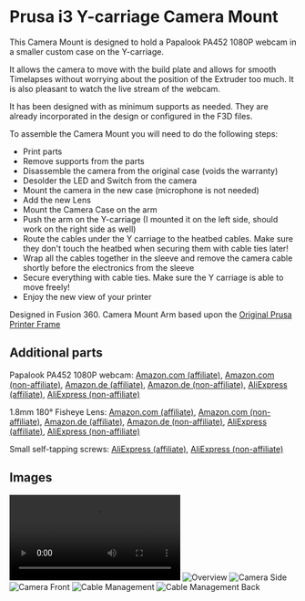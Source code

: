 # Prusa i3 Y-carriage Camera Mount

This Camera Mount is designed to hold a Papalook PA452 1080P webcam in a smaller custom case on the Y-carriage.

It allows the camera to move with the build plate and allows for smooth Timelapses without worrying about the position of the Extruder too much.
It is also pleasant to watch the live stream of the webcam.

It has been designed with as minimum supports as needed.
They are already incorporated in the design or configured in the F3D files.

To assemble the Camera Mount you will need to do the following steps:
- Print parts
- Remove supports from the parts
- Disassemble the camera from the original case (voids the warranty)
- Desolder the LED and Switch from the camera
- Mount the camera in the new case (microphone is not needed)
- Add the new Lens
- Mount the Camera Case on the arm
- Push the arm on the Y-carriage (I mounted it on the left side, should work on the right side as well)
- Route the cables under the Y carriage to the heatbed cables. Make sure they don't touch the heatbed when securing them with cable ties later!
- Wrap all the cables together in the sleeve and remove the camera cable shortly before the electronics from the sleeve
- Secure everything with cable ties. Make sure the Y carriage is able to move freely!
- Enjoy the new view of your printer

Designed in Fusion 360.
Camera Mount Arm based upon the [Original Prusa Printer Frame](https://github.com/prusa3d/Original-Prusa-i3/blob/bc7818d10d57f30d17bde0574f4be1c39c957a27/Frame/MK3v8b.dxf)

## Additional parts

Papalook PA452 1080P webcam: [Amazon.com (affiliate)](https://www.amazon.com/PAPALOOK-PA452-Microphone-Recording-Compatible/dp/B01GYFOXK2?dchild=1&keywords=Papalook+PA452+1080P+webcam&qid=1628349072&sr=8-1&linkCode=ll1&tag=github3d-20&linkId=21a5ce0c769931af57549a9c59198d43&language=en_US&ref_=as_li_ss_tl), [Amazon.com (non-affiliate)](https://www.amazon.com/PAPALOOK-PA452-Microphone-Recording-Compatible/dp/B01GYFOXK2), [Amazon.de (affiliate)](https://www.amazon.de/PAPALOOK-PA452-Cancelling-Mikrofon-kompatibel/dp/B01GYFOXK2?__mk_de_DE=%C3%85M%C3%85%C5%BD%C3%95%C3%91&dchild=1&keywords=Papalook+PA452+1080P+webcam&qid=1628348592&sr=8-3&linkCode=ll1&tag=github3d-21&linkId=2d2a43bf711a42b8642a2b16b8adb5e4&language=de_DE&ref_=as_li_ss_tl), [Amazon.de (non-affiliate)](https://www.amazon.de/PAPALOOK-PA452-Cancelling-Mikrofon-kompatibel/dp/B01GYFOXK2), [AliExpress (affiliate)](https://s.click.aliexpress.com/e/_AB1nCW), [AliExpress (non-affiliate)](https://www.aliexpress.com/item/1005002599960500.html)

1.8mm 180° Fisheye Lens: [Amazon.com (affiliate)](https://www.amazon.com/1-8mm-angle-Fisheye-Camera-cameras/dp/B07Q1HP77P?dchild=1&keywords=1%2C8+mm+Fisheye&qid=1628349303&sr=8-1&linkCode=ll1&tag=github3d-20&linkId=bf9d9bfa1e26b75ba08d9c17a32ff1a4&language=en_US&ref_=as_li_ss_tl), [Amazon.com (non-affiliate)](https://www.amazon.com/1-8mm-angle-Fisheye-Camera-cameras/dp/B07Q1HP77P), [Amazon.de (affiliate)](https://www.amazon.de/TOOGOO-CCTV-Objektiv-Halterung-Videoueberwachung-CCTV-Objektive-Schwarz/dp/B079NKG9FW?__mk_de_DE=%C3%85M%C3%85%C5%BD%C3%95%C3%91&dchild=1&keywords=1%2C8+mm+Fisheye&qid=1628349332&sr=8-4&linkCode=ll1&tag=github3d-21&linkId=3cdbb425bd18868577cef04f3006437b&language=de_DE&ref_=as_li_ss_tl), [Amazon.de (non-affiliate)](https://www.amazon.de/TOOGOO-CCTV-Objektiv-Halterung-Videoueberwachung-CCTV-Objektive-Schwarz/dp/B079NKG9FW), [AliExpress (affiliate)](https://s.click.aliexpress.com/e/_AYI030), [AliExpress (non-affiliate)](https://www.aliexpress.com/item/4001289963192.html)

Small self-tapping screws: [AliExpress (affiliate)](https://s.click.aliexpress.com/e/_AZpmT0), [AliExpress (non-affiliate)](https://www.aliexpress.com/item/4000170569094.html)

## Images

![Timelapse Sample](https://user-images.githubusercontent.com/4051999/128605927-fc3787eb-fd8d-4be8-980f-730afbff5e8f.mp4)
![Overview](https://user-images.githubusercontent.com/4051999/128605909-1dc2fa7b-69cd-4e17-bbd0-1ca39f04fbf8.jpg)
![Camera Side](https://user-images.githubusercontent.com/4051999/128605912-6919ef21-d285-45e3-8cbd-e26b349dda31.jpg)
![Camera Front](https://user-images.githubusercontent.com/4051999/128605915-38d8e46b-98c0-4b11-a265-699c5fcc8af8.jpg)
![Cable Management](https://user-images.githubusercontent.com/4051999/128605920-eb550261-d1aa-4484-8826-aed8c3be5285.jpg)
![Cable Management Back](https://user-images.githubusercontent.com/4051999/128605923-e9b70525-3287-41e2-94ac-42adb5024d86.jpg)
